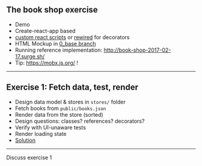 ## The book shop exercise

* Demo
* Create-react-app based
* [custom react scripts](https://github.com/kitze/custom-react-scripts) or [rewired](https://github.com/timarney/react-app-rewired/tree/master/packages/react-app-rewire-mobx) for decorators
* HTML Mockup in [0_base branch](https://github.com/mweststrate/react-mobx-shop/tree/0_base)
* Running reference implementation: http://book-shop-2017-02-17.surge.sh/
* Tip: https://mobx.js.org/ !

---

## Exercise 1: Fetch data, test, render

* Design data model & stores in `stores/` folder
* Fetch books from `public/books.json`
* Render data from the store (sorted)
* Design questions: classes? references? decorators?
* Verify with UI-unaware tests
* Render loading state
* [Solution](https://github.com/mweststrate/react-mobx-shop/compare/0_base...1_fetch)

---

Discuss exercise 1